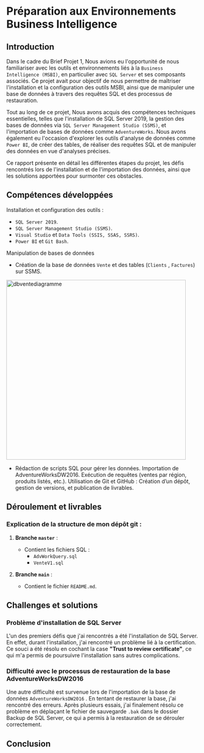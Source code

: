 


#  Préparation aux Environnements Business Intelligence # 


 
## Introduction ##

Dans le cadre du Brief Projet 1, Nous avions eu l'opportunité de nous familiariser avec les outils et environnements liés à la `Business Intelligence (MSBI)`, en particulier avec `SQL Server` et ses composants associés. Ce projet avait pour objectif de nous permettre de maîtriser l'installation et la configuration des outils MSBI, ainsi que de manipuler une base de données à travers des requêtes SQL et des processus de restauration.

Tout au long de ce projet, Nous avons acquis des compétences techniques essentielles, telles que l'installation de SQL Server 2019, la gestion des bases de données via `SQL Server Management Studio (SSMS)`, et l'importation de bases de données comme `AdventureWorks`. Nous avons également eu l'occasion d'explorer les outils d'analyse de données comme `Power BI`, de créer des tables, de réaliser des requêtes SQL et de manipuler des données en vue d'analyses précises.

Ce rapport présente en détail les différentes étapes du projet, les défis rencontrés lors de l'installation et de l'importation des données, ainsi que les solutions apportées pour surmonter ces obstacles.

## Compétences développées ##

Installation et configuration des outils : 

 - `SQL Server 2019`.
 - `SQL Server Management Studio (SSMS)`.
 - `Visual Studio` et `Data Tools (SSIS, SSAS, SSRS)`.
 - `Power BI` et `Git Bash`.


Manipulation de bases de données

 - Création de la base de données `Vente` et des tables (`Clients` , `Factures`) sur SSMS.
 <img width="471" alt="dbventediagramme" src="https://github.com/user-attachments/assets/5a068f47-95d7-448e-904b-e0bbd6f64083">

 - Rédaction de scripts SQL pour gérer les données.
Importation de AdventureWorksDW2016.
Exécution de requêtes (ventes par région, produits listés, etc.).
Utilisation de Git et GitHub :
Création d’un dépôt, gestion de versions, et publication de livrables.

## Déroulement et livrables ##

### Explication de la structure de mon dépôt git :

1. **Branche `master`** :
   - Contient les fichiers SQL :
     - `AdvWorkQuery.sql`
     - `VenteV1.sql`

2. **Branche `main`** :
   - Contient le fichier `README.md`.

## Challenges et solutions ##

### Problème d'installation de SQL Server ### 
L'un des premiers défis que j'ai rencontrés a été l'installation de SQL Server. En effet, durant l'installation, j'ai rencontré un problème lié à la certification. Ce souci a été résolu en cochant la case **"Trust to review certificate"**, ce qui m'a permis de poursuivre l'installation sans autres complications.

###  Difficulté avec le processus de restauration de la base AdventureWorksDW2016 ### 
Une autre difficulté est survenue lors de l'importation de la base de données `AdventureWorksDW2016` . En tentant de restaurer la base, j'ai rencontré des erreurs. Après plusieurs essais, j'ai finalement résolu ce problème en déplaçant le fichier de sauvegarde `.bak` dans le dossier Backup de SQL Server, ce qui a permis à la restauration de se dérouler correctement.

## Conclusion ##


